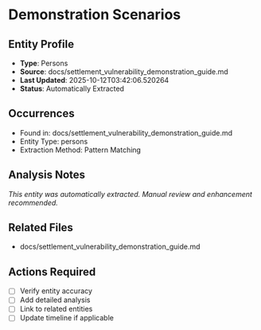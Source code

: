 # Demonstration Scenarios

## Entity Profile
- **Type**: Persons
- **Source**: docs/settlement_vulnerability_demonstration_guide.md
- **Last Updated**: 2025-10-12T03:42:06.520264
- **Status**: Automatically Extracted

## Occurrences
- Found in: docs/settlement_vulnerability_demonstration_guide.md
- Entity Type: persons
- Extraction Method: Pattern Matching

## Analysis Notes
*This entity was automatically extracted. Manual review and enhancement recommended.*

## Related Files
- docs/settlement_vulnerability_demonstration_guide.md

## Actions Required
- [ ] Verify entity accuracy
- [ ] Add detailed analysis
- [ ] Link to related entities
- [ ] Update timeline if applicable

